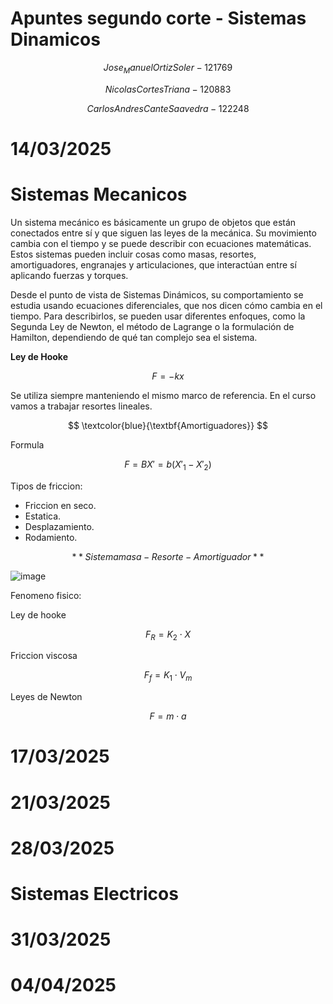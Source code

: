 # Apuntes segundo corte - Sistemas Dinamicos


$$
Jose_Manuel   Ortiz   Soler - 121769
$$


$$
Nicolas   Cortes    Triana - 120883
$$


$$
Carlos   Andres   Cante   Saavedra - 122248
$$



# 14/03/2025


# **Sistemas Mecanicos**

Un sistema mecánico es básicamente un grupo de objetos que están conectados entre sí y que siguen las leyes de la mecánica. Su movimiento cambia con el tiempo y se puede describir con ecuaciones matemáticas. Estos sistemas pueden incluir cosas como masas, resortes, amortiguadores, engranajes y articulaciones, que interactúan entre sí aplicando fuerzas y torques.

Desde el punto de vista de Sistemas Dinámicos, su comportamiento se estudia usando ecuaciones diferenciales, que nos dicen cómo cambia en el tiempo. Para describirlos, se pueden usar diferentes enfoques, como la Segunda Ley de Newton, el método de Lagrange o la formulación de Hamilton, dependiendo de qué tan complejo sea el sistema. 

**Ley de Hooke**

$$
F = -k x
$$

Se utiliza siempre manteniendo el mismo marco de referencia. En el curso vamos a trabajar resortes lineales.

$$
\textcolor{blue}{\textbf{Amortiguadores}}
$$


Formula


$$
F = B X' = b (X'_1 - X'_2)
$$


Tipos de friccion:

- Friccion en seco.
- Estatica.
- Desplazamiento.
- Rodamiento.


$$
**Sistema masa - Resorte - Amortiguador**
$$


![image](https://github.com/user-attachments/assets/d964cf92-942f-4673-895b-9982b4991a87)

Fenomeno fisico:

Ley de hooke


$$
F_R = K_2 \cdot X
$$


Friccion viscosa


$$
F_f = K_1 \cdot V_m
$$


Leyes de Newton


$$
F = m \cdot a
$$


# 17/03/2025


# 21/03/2025


# 28/03/2025

# **Sistemas Electricos**


# 31/03/2025


# 04/04/2025
